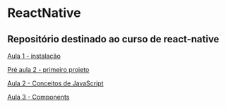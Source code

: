 # ReactNative

## Repositório destinado ao curso de react-native

[Aula 1 - instalação](https://github.com/AWLeiseR/ReactNative/tree/master/Aula%201)

[Pré aula 2 - primeiro projeto](https://github.com/AWLeiseR/ReactNative/tree/master/Pr%C3%A9%20aula)

[Aula 2 - Conceitos de JavaScript](https://github.com/AWLeiseR/ReactNative/tree/master/Aula%202)

[Aula 3 - Components ](https://github.com/AWLeiseR/ReactNative/tree/master/Aula%203)